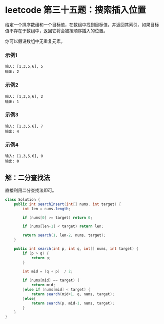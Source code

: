 # leetcode 第三十五题：搜索插入位置

给定一个排序数组和一个目标值，在数组中找到目标值，并返回其索引。如果目标值不存在于数组中，返回它将会被按顺序插入的位置。

你可以假设数组中无重复元素。

### 示例1
```
输入: [1,3,5,6], 5
输出: 2
```

### 示例2
```
输入: [1,3,5,6], 2
输出: 1
```

### 示例3
```
输入: [1,3,5,6], 7
输出: 4
```

### 示例4
```
输入: [1,3,5,6], 0
输出: 0
```

## 解：二分查找法

直接利用二分查找法即可。

```java
class Solution {
    public int searchInsert(int[] nums, int target) {
        int len = nums.length;

        if (nums[0] >= target) return 0;

        if (nums[len-1] < target) return len;

        return search(1, len-2, nums, target);
    }

    public int search(int p, int q, int[] nums, int target) {
        if (p > q) {
            return p;
        }

        int mid = (q + p)  / 2;
        
        if (nums[mid] == target) {
            return mid;
        }else if (nums[mid] < target) {
            return search(mid+1, q, nums, target);
        }else{
            return search(p, mid-1, nums, target);
        }
    }
}
```